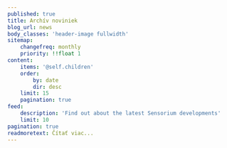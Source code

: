 ```yaml
---
published: true
title: Archív noviniek
blog_url: news
body_classes: 'header-image fullwidth'
sitemap:
    changefreq: monthly
    priority: !!float 1
content:
    items: '@self.children'
    order:
        by: date
        dir: desc
    limit: 15
    pagination: true
feed:
    description: 'Find out about the latest Sensorium developments'
    limit: 10
pagination: true
readmoretext: Čítať viac...
---
```

